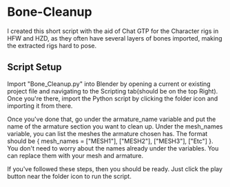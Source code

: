 # Bone-Cleanup

I created this short script with the aid of Chat GTP for the Character rigs in HFW and HZD, as they often have several layers of bones imported, making the extracted rigs hard to pose. 

## Script Setup
Import "Bone_Cleanup.py" into Blender by opening a current or existing project file and navigating to the Scripting tab(should be on the top Right). Once you're there, import the Python script by clicking the folder icon and importing it from there. 

Once you've done that, go under the armature_name variable and put the name of the armature section you want to clean up. Under the mesh_names variable, you can list the meshes the armature chosen has. The format should be { mesh_names = ["MESH1"], ["MESH2"], ["MESH3"], ["Etc"] }. You don't need to worry about the names already under the variables. You can replace them with your mesh and armature. 

If you've followed these steps, then you should be ready. Just click the play button near the folder icon to run the script.

